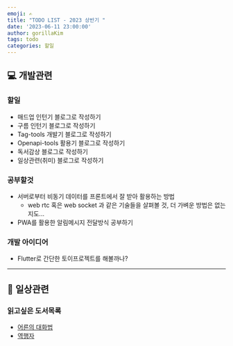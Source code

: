```yaml
---
emoji: ✍️
title: "TODO LIST - 2023 상반기 "
date: '2023-06-11 23:00:00'
author: gorillaKim
tags: todo
categories: 할일
---
```


## 💻 개발관련

### 할일
* 매드업 인턴기 블로그로 작성하기
* 구름 인턴기 블로그로 작성하기
* Tag-tools 개발기 블로그로 작성하기
* Openapi-tools 활용기 블로그로 작성하기
* 독서감상 블로그로 작성하기
* 일상관련(취미) 블로그로 작성하기

### 공부할것
* 서버로부터 비동기 데이터를 프론트에서 잘 받아 활용하는 방법
  * web rtc 혹은 web socket 과 같은 기술들을 살펴볼 것, 더 가벼운 방법은 없는지도...
* PWA를 활용한 알림메시지 전달방식 공부하기


### 개발 아이디어
* Flutter로 간단한 토이프로젝트를 해볼까나?

---

## 🏃 ‍일상관련

### 읽고싶은 도서목록
* [어른의 대화법](https://www.yes24.com/Product/Goods/105789071)
* [역행자](https://www.yes24.com/Product/Goods/119120517)


```toc

```
